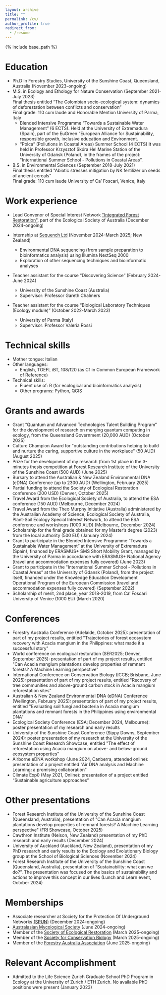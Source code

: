 ```yaml
---
layout: archive
title: ""
permalink: /cv/
author_profile: true
redirect_from:
  - /resume
---
```


{% include base_path %}

Education
======
* Ph.D in Forestry Studies, University of the Sunshine Coast, Queensland, Australia (November 2023-ongoing)
* M.S. in Ecology and Ethology for Nature Conservation (September 2021-July 2023)                                                                                                                               
  Final thesis entitled “The Colombian socio-ecological system: dynamics of deforestation between conflicts and conservation”                                                                  
  Final grade: 110 cum laude and Honorable Mention
  University of Parma, Italy
  * Blended Intensive Programme “Towards a Sustainable Water Management” (6 ECTS). Held at the University of Extremadura (Spain),
    part of the EuGreen “European Alliance for Sustainability, responsible growth, inclusive education and Environment.
  * “Polca” (Pollutions in Coastal Areas) Summer School (4 ECTS)
    It was held in Professor Krzysztof Skóra Hel Marine Station of the University of Gdańsk (Poland), in the 
    frames of the project: "International Summer School - Pollutions in Coastal Areas”.
* B.S. in Environmental Sciences (September 2018-July 2021)                                                                                                                                                     
  Final thesis entitled "Abiotic stresses mitigation by NK fertilizer on seeds of ancient cereals"                                                                                                           
  Final grade: 110 cum laude
  University of Ca’ Foscari, Venice, Italy

Work experience
======
* Lead Convenor of Special Interest Network ["Integrated Forest Restoration"](https://www.ecolsoc.org.au/category/research-chapters/integrated-forest-restoration/), part of the Ecological Society of Australia (December 2024-ongoing)
  
* Internship at [Sequench Ltd](https://www.sequench.co.nz/) (November 2024-March 2025; New Zealand)
  * Environmental DNA sequencing (from sample preparation to bioinformatics analysis) using Illumina NextSeq 2000
  * Exploration of other sequencing techniques and bioinformatic analyses

* Teacher assistant for the course “Discovering Science” (February 2024-June 2024)
  * University of the Sunshine Coast (Australia)
  * Supervisor: Professor Gareth Chalmers

* Teacher assistant for the course “Biological Laboratory Techniques (Ecology module)” (October 2022-March 2023)
  * University of Parma (Italy)
  * Supervisor: Professor Valeria Rossi
  
Technical skills
======
* Mother tongue: Italian
* Other languages:
  * English, TOEFL iBT, 108/120 (as C1 in  Common European Framework of Reference)
* Technical skills:
  * Fluent use of: R (for ecological and bioinformatics analysis)
  * Other programs: Python, QGIS

Grants and awards
======
* Grant “Quantum and Advanced Technologies Talent Building Program” for the development of research on merging quantum computing in ecology, from the Queensland Government (20,000 AUD) (October 2025)
* Culture Champion Award for "outstanding contributions helping to build and nurture the caring, supportive culture in the workplace" (50 AUD) (August 2025)
* Prize for the development of my research (from 1st place in the 3-minutes thesis competition at Forest Research Institute of the University of the Sunshine Coast (500 AUD) (June 2025)
* Bursary to attend the Australian & New Zealand Environmental DNA (eDNA) Conference (up to 2300 AUD) (Wellington, February 2025)
* Partial funding to attend the Society of Ecological Restoration conference (200 USD) (Denver, October 2025)
* Travel Award from the Ecological Society of Australia, to attend the ESA conference (150 AUD) (Melbourne, December 2024)
* Travel Award from the Theo Murphy Initiative (Australia) administered by the Australian Academy of Science, Ecological Society of Australia, Plant-Soil Ecology Special Interest Network, to attend the ESA conference and workshops (1000 AUD) (Melbourne, December 2024)
* Scholarship for the final grade obtained for my Master’s degree (2023) from the local authority (500 EU) (January 2024)
* Grant to participate in the Blended Intensive Programme “Towards a Sustainable Water Management” at the University of Extremadura (Spain), financed by ERASMUS+ SMS Short Mobility Grant, managed by the University of Parma in accordance with ERASMUS+ National Agency (travel and accommodation expenses fully covered) (June 2023)
* Grant to participate in the "International Summer School - Pollutions in Coastal Areas” at the University of Gdansk (Poland), from the project itself, financed under the Knowledge Education Development Operational Program of the European Commission (travel and accommodation expenses fully covered) (September 2022)
* Scholarship of merit, 2nd place, year 2018-2019, from Ca’ Foscari University of Venice (1000 EU) (March 2020)

Conferences
======
* Forestry Australia Conference (Adelaide, October 2025): presentation of part of my project results, entitled "Trajectories of forest ecosystem recovery with Acacia mangium in the Philippines: what made it a successful story"
* World conference on ecological restoration (SER2025; Denver, September 2025): presentation of part of my project results, entitled "Can Acacia mangium plantations develop properties of remnant forests? ​A Machine Learning perspective"
* International Conference on Conservation Biology (ICCB; Brisbane, June 2025): presentation of part of my project results, entitled "Recovery of tree communities and above-ground carbon stock in Acacia mangium reforestation sites​" 
* Australian & New Zealand Environmental DNA (eDNA) Conference (Wellington, February 2025): presentation of part of my project results, entitled "Evaluating soil fungi and bacteria in Acacia mangium plantations and remnant forests in the Philippines using environmental DNA​" 
* Ecological Society Conference (ESA; December 2024, Melbourne): poster presentation of my research and early results
* University of the Sunshine Coast Conference (Sippy Downs, September 2024): poster presentation of my research at the University of the Sunshine Coast Research Showcase, entitled "The effect of reforestation using Acacia mangium on above- and below-ground ecosystem properties"
* Airborne eDNA workshop (June 2024, Canberra, attended online): presentation of a project entitled “Air DNA analysis and Machine Learning: a promising collaboration”
* Climate Exp0 (May 2021, Online): presentation of a project entitled “Sustainable agriculture approaches”

Other presentations
=======
* Forest Research Institute of the University of the Sunshine Coast (Queensland, Australia), presentation of "Can Acacia mangium plantations develop properties of remnant forests? A Machine Learning perspective​" (FRI Showcase, October 2025)
* Cawthron Institute (Nelson, New Zealand)  presentation of my PhD research and early results (December 2024)
* University of Auckland (Auckland, New Zealand), presentation of my PhD research and early results to the Ecology and Evolutionary Biology group at the School of Biological Sciences (November 2024)
* Forest Research Institute of the University of the Sunshine Coast (Queensland, Australia), presentation of “Sustainability: what can we do?”. The presentation was focused on the basics of sustainability and actions to improve this concept in our lives (Lunch and Learn event, October 2024)

Memberships
====
* Associate researcher at Society for the Protection Of Underground Networks [(SPUN)](https://www.spun.earth/associates) (December 2024-ongoing) 
* [Australasian Mycological Society](https://www.australasianmycologicalsociety.com/) (June 2024-ongoing)
* Member of the [Society of Ecological Restoration](https://www.ser.org/) (March 2025-ongoing)
* Member of the [Society for Conservation Biology](https://conbio.org/) (March 2025-ongoing)
* Member of the [Forestry Australia Association](https://www.forestry.org.au/) (June 2025-ongoing)

Relevant Accomplishment
=====
* Admitted to the Life Science Zurich Graduate School PhD Program in Ecology at the University of Zurich / ETH Zurich. No available PhD positions were present (January 2023)










